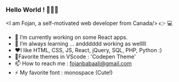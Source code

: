 ### Hello World ! 👋😄👋

 <I am Fojan, a self-motivated web developer from Canada/> :point_right: 💻

- 🔭 I’m currently working on some React apps.
- 🌱 I’m always learning ... andddddd working as welllll
- :heart:I like HTML, CSS, JS, React, jQuery, SQL, PHP, Python :)
- :candy:Favorite themes in VScode : 'Codepen Theme'
- 📫 How to reach me : fojanbabaali@gmail.com
- ⚡ My favorite font : monospace (Cute!)

